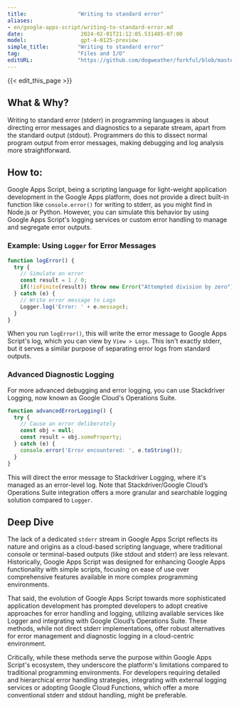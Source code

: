 ```yaml
---
title:                "Writing to standard error"
aliases:
- en/google-apps-script/writing-to-standard-error.md
date:                  2024-02-01T21:12:05.531485-07:00
model:                 gpt-4-0125-preview
simple_title:         "Writing to standard error"
tag:                  "Files and I/O"
editURL:              "https://github.com/dogweather/forkful/blob/master/content/en/google-apps-script/writing-to-standard-error.md"
---
```


{{< edit_this_page >}}

## What & Why?

Writing to standard error (stderr) in programming languages is about directing error messages and diagnostics to a separate stream, apart from the standard output (stdout). Programmers do this to dissect normal program output from error messages, making debugging and log analysis more straightforward.

## How to:

Google Apps Script, being a scripting language for light-weight application development in the Google Apps platform, does not provide a direct built-in function like `console.error()` for writing to stderr, as you might find in Node.js or Python. However, you can simulate this behavior by using Google Apps Script's logging services or custom error handling to manage and segregate error outputs.

### Example: Using `Logger` for Error Messages

```javascript
function logError() {
  try {
    // Simulate an error
    const result = 1 / 0;
    if(!isFinite(result)) throw new Error("Attempted division by zero");
  } catch (e) {
    // Write error message to Logs
    Logger.log('Error: ' + e.message);
  }
}
```

When you run `logError()`, this will write the error message to Google Apps Script's log, which you can view by `View > Logs`. This isn't exactly stderr, but it serves a similar purpose of separating error logs from standard outputs.

### Advanced Diagnostic Logging

For more advanced debugging and error logging, you can use Stackdriver Logging, now known as Google Cloud's Operations Suite.

```javascript
function advancedErrorLogging() {
  try {
    // Cause an error deliberately
    const obj = null;
    const result = obj.someProperty;
  } catch (e) {
    console.error('Error encountered: ', e.toString());
  }
}
```

This will direct the error message to Stackdriver Logging, where it's managed as an error-level log. Note that Stackdriver/Google Cloud’s Operations Suite integration offers a more granular and searchable logging solution compared to `Logger`.

## Deep Dive

The lack of a dedicated `stderr` stream in Google Apps Script reflects its nature and origins as a cloud-based scripting language, where traditional console or terminal-based outputs (like stdout and stderr) are less relevant. Historically, Google Apps Script was designed for enhancing Google Apps functionality with simple scripts, focusing on ease of use over comprehensive features available in more complex programming environments.

That said, the evolution of Google Apps Script towards more sophisticated application development has prompted developers to adopt creative approaches for error handling and logging, utilizing available services like Logger and integrating with Google Cloud’s Operations Suite. These methods, while not direct stderr implementations, offer robust alternatives for error management and diagnostic logging in a cloud-centric environment.

Critically, while these methods serve the purpose within Google Apps Script's ecosystem, they underscore the platform's limitations compared to traditional programming environments. For developers requiring detailed and hierarchical error handling strategies, integrating with external logging services or adopting Google Cloud Functions, which offer a more conventional stderr and stdout handling, might be preferable.
